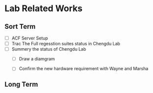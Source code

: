 # Lab Related Works

## Sort Term
- [ ] ACF Server Setup
- [ ] Trac The Full regesstion suites status in Chengdu Lab
- [ ] Summery the status of Chengdu Lab
	- [ ] Draw a diamgram
	- [ ] Confirm the new hardware requirement with Wayne and Marsha
	

## Long Term
